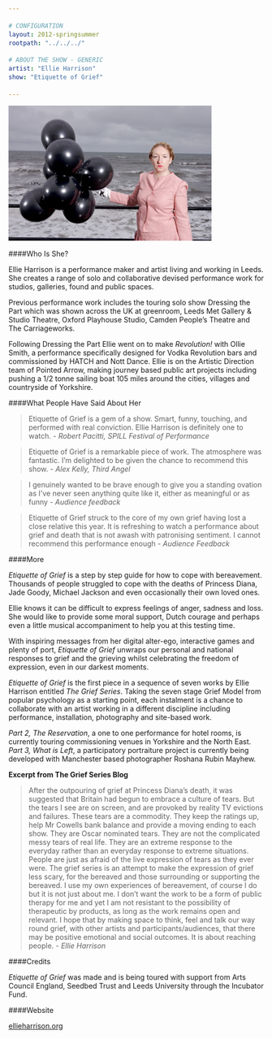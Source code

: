 ```yaml
---

# CONFIGURATION
layout: 2012-springsummer
rootpath: "../../../"

# ABOUT THE SHOW - GENERIC
artist: "Ellie Harrison"
show: "Etiquette of Grief"

---
```


![Ellie Harrison](w8ellie.jpg)

####Who Is She?

Ellie Harrison is a performance maker and artist living and working in Leeds.
She creates a range of solo and collaborative devised performance work for studios, galleries, found and public spaces.

Previous performance work includes the touring solo show Dressing the Part which was shown across the UK at greenroom, Leeds Met Gallery & Studio Theatre, Oxford Playhouse Studio, Camden Peopleʼs Theatre and The Carriageworks.
 
Following Dressing the Part Ellie went on to make *Revolution!* with Ollie Smith, a performance specifically designed for Vodka Revolution bars and commissioned by HATCH and Nott Dance.  Ellie is on the Artistic Direction team of Pointed Arrow, making journey based public art projects including pushing a 1/2 tonne sailing boat 105 miles around the cities, villages and countryside of Yorkshire. 

####What People Have Said About Her

>Etiquette of Grief is a gem of a show. Smart, funny, touching, and performed with real conviction. Ellie Harrison is definitely one to watch. - *Robert Pacitti, SPILL Festival of Performance*

>Etiquette of Grief is a remarkable piece of work. The atmosphere was fantastic. Iʼm delighted to be given the chance to recommend this show. - *Alex Kelly, Third Angel*

>I genuinely wanted to be brave enough to give you a standing ovation as I've never seen anything quite like it, either as meaningful or as funny - *Audience feedback*

>Etiquette of Grief struck to the core of my own grief having lost a close relative this year. It is refreshing to watch a performance about grief and death that is not awash with patronising sentiment. I cannot recommend this performance enough  - *Audience Feedback*

####More

*Etiquette of Grief* is a step by step guide for how to cope with bereavement. Thousands of people struggled to cope with the deaths of Princess Diana, Jade Goody, Michael Jackson and even occasionally their own loved ones. 

Ellie knows it can be difficult to express feelings of anger, sadness and loss. She would like to provide some moral support, Dutch courage and perhaps even a little musical accompaniment to help you at this testing time.

With inspiring messages from her digital alter-ego, interactive games and plenty of port, *Etiquette of Grief* unwraps our personal and national responses to grief and the grieving whilst celebrating the freedom of expression, even in our darkest moments.

*Etiquette of Grief* is the first piece in a sequence of seven works by Ellie Harrison entitled *The Grief Series*. Taking the seven stage Grief Model from popular psychology as a starting point, each instalment is a chance to collaborate with an artist working in a different discipline including performance, installation, photography and site-based work.

*Part 2, The Reservation*, a one to one performance for hotel rooms, is currently touring commissioning venues in Yorkshire and the North East. *Part 3, What is Left*, a participatory portraiture project is currently being developed with Manchester based photographer Roshana Rubin Mayhew.

**Excerpt from The Grief Series Blog**
>After the outpouring of grief at Princess Dianaʼs death, it was suggested that Britain had begun to embrace a culture of tears. But the tears I see are on screen, and are provoked by reality TV evictions and failures. These tears are a commodity. They keep the ratings up, help Mr Cowells bank balance and provide a moving ending to each show. They are Oscar nominated tears. They are not the complicated messy tears of real life. They are an extreme response to the everyday rather than an everyday response to extreme situations. People are just as afraid of the live expression of tears as they ever were. The grief series is an attempt to make the expression of grief less scary, for the bereaved and those surrounding or supporting the bereaved. I use my own experiences of bereavement, of course I do but it is not just about me. I donʼt want the work to be a form of public therapy for me and yet I am not resistant to the possibility of therapeutic by products, as long as the work remains open and relevant. I hope that by making space to think, feel and talk our way round grief, with other artists and participants/audiences, that there may be positive emotional and social outcomes. It is about reaching people. - *Ellie Harrison*

####Credits

*Etiquette of Grief* was made and is being toured with support from Arts Council England, Seedbed Trust and Leeds University through the Incubator Fund.

####Website

[ellieharrison.org](http://www.ellieharrison.org/)

